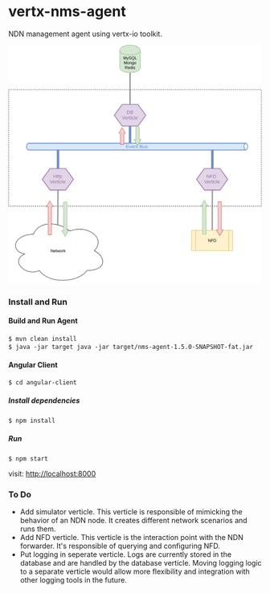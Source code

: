 # vertx-nms-agent
NDN management agent using vertx-io toolkit.

<p align="center"><img src="/img/Vert.x_first_program-Agent.png" width="550"></p>

### Install and Run

#### Build and Run Agent

```
$ mvn clean install
$ java -jar target java -jar target/nms-agent-1.5.0-SNAPSHOT-fat.jar 
```


#### Angular Client

```
$ cd angular-client
```

##### Install dependencies

```
$ npm install
```

##### Run

```
$ npm start
```

visit: [http://localhost:8000](http://localhost:8000)


### To Do

- Add simulator verticle. This verticle is responsible of mimicking the behavior of an NDN node. It creates different network scenarios and runs them. 
- Add NFD verticle. This verticle is the interaction point with the NDN forwarder. It's responsible of querying and configuring NFD.
- Put logging in seperate verticle. Logs are currently stored in the database and are handled by the database verticle. Moving logging logic to a separate verticle would allow more flexibility and integration with other logging tools in the future.
